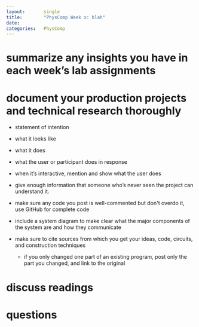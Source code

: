 ```yaml
---
layout:       single
title:        "PhysComp Week x: blah"
date:         
categories:   PhysComp
---
```


# summarize any insights you have in each week’s lab assignments



# document your production projects and technical research thoroughly

- statement of intention
- what it looks like
- what it does
- what the user or participant does in response
- when it’s interactive, mention and show what the user does
- give enough information that someone who’s never seen the project can  understand it.

- make sure any code you post is well-commented but don't overdo it, use GitHub for complete code
- include a system diagram to make clear what the major components of the system are and how they communicate
- make sure to cite sources from which you get your ideas, code, circuits, and construction techniques
  - if you only changed one part of an existing program, post only the part you changed, and link to the original


# discuss readings


# questions
